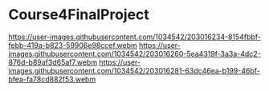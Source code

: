 # Course4FinalProject
https://user-images.githubusercontent.com/1034542/203016234-8154fbbf-febb-419a-b823-59906e98ccef.webm
https://user-images.githubusercontent.com/1034542/203016260-5ea4319f-3a3a-4dc2-876d-b89af3d65af7.webm
https://user-images.githubusercontent.com/1034542/203016281-63dc46ea-b199-46bf-bfea-fa78cd882f53.webm
